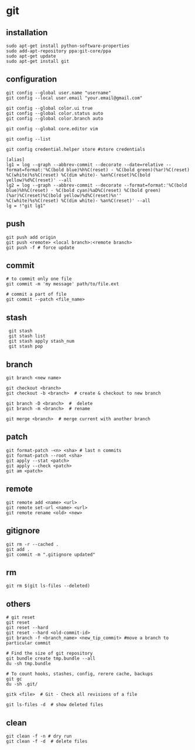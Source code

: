 git
===


installation
------------

    sudo apt-get install python-software-properties
    sudo add-apt-repository ppa:git-core/ppa
    sudo apt-get update
    sudo apt-get install git


configuration
-------------

    git config --global user.name "username"
    git config --local user.email "your.email@gmail.com"

    git config --global color.ui true
    git config --global color.status auto
    git config --global color.branch auto

    git config --global core.editor vim

    git config --list

    git config credential.helper store #store credentials

    [alias]
    lg1 = log --graph --abbrev-commit --decorate --date=relative --format=format:'%C(bold blue)%h%C(reset) - %C(bold green)(%ar)%C(reset) %C(white)%s%C(reset) %C(dim white)- %an%C(reset)%C(bold yellow)%d%C(reset)' --all
    lg2 = log --graph --abbrev-commit --decorate --format=format:'%C(bold blue)%h%C(reset) - %C(bold cyan)%aD%C(reset) %C(bold green)(%ar)%C(reset)%C(bold yellow)%d%C(reset)%n''          %C(white)%s%C(reset) %C(dim white)- %an%C(reset)' --all
    lg = !"git lg1"


push
----

    git push add origin
    git push <remote> <local branch>:<remote branch>
    git push -f # force update


commit
------

    # to commit only one file
    git commit -m 'my message' path/to/file.ext

    # commit a part of file
    git commit --patch <file_name>


stash
-----

     git stash
     git stash list
     git stash apply stash_num
     git stash pop


branch
------

    git branch <new name>

    git checkout <branch>
    git checkout -b <branch>  # create & checkout to new branch

    git branch -D <branch>  #  delete
    git branch -m <branch>  # rename

    git merge <branch>  # merge current with another branch


patch
-----

    git format-patch -<n> <sha> # last n commits
    git format-patch --root <sha>
    git apply --stat <patch>
    git apply --check <patch>
    git am <patch>


remote
------

    git remote add <name> <url>
    git remote set-url <name> <url>
    git remote rename <old> <new>


gitignore
---------

    git rm -r --cached .
    git add .
    git commit -m ".gitignore updated"


rm
--

```
git rm $(git ls-files --deleted)
```


others
------

    # git reset
    git reset
    git reset --hard
    git reset --hard <old-commit-id>
    git branch -f <branch_name> <new_tip_commit> #move a branch to particular commit

    # Find the size of git repository
    git bundle create tmp.bundle --all
    du -sh tmp.bundle

    # To count hooks, stashes, config, rerere cache, backups
    git gc
    du -sh .git/

    gitk <file>  # Git - Check all revisions of a file

    git ls-files -d  # show deleted files


clean
------

```
git clean -f -n # dry run
git clean -f -d  # delete files
```
